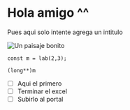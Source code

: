 # Hola amigo ^^

Pues aqui solo intente agrega un intitulo

![Un paisaje bonito](https://i.pinimg.com/originals/0a/bb/de/0abbde16352bded559a01f9b8048527f.png)


```
const m = lab(2,3);

(long**)m
```

- [ ] Aqui el primero
- [ ] Terminar el excel
- [ ] Subirlo al portal
